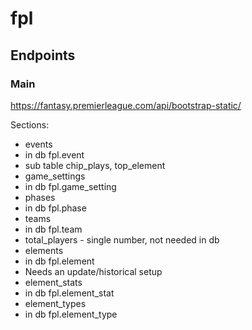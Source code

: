 # fpl

## Endpoints

### Main
https://fantasy.premierleague.com/api/bootstrap-static/

Sections: 


   
* events
 * in db fpl.event 
 * sub table chip_plays, top_element
* game_settings
 * in db fpl.game_setting
* phases
 * in db fpl.phase
* teams
 * in db fpl.team 
* total_players - single number, not needed in db
* elements
 * in db fpl.element 
 * Needs an update/historical setup
* element_stats
 * in db fpl.element_stat
* element_types
 * in db fpl.element_type
